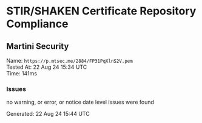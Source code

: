 # STIR/SHAKEN Certificate Repository Compliance

## Martini Security

Name: `https://p.mtsec.me/2884/FP31PqXlnS2V.pem`\
Tested At: 22 Aug 24 15:34 UTC\
Time: 141ms

### Issues

no warning, or error, or notice date level issues were found

Generated: 22 Aug 24 15:44 UTC